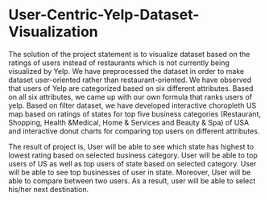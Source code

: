 # User-Centric-Yelp-Dataset-Visualization

The solution of the project statement is to visualize dataset based on the ratings of users instead of restaurants which is not currently being visualized by Yelp. We have preprocessed the dataset in order to make dataset user-oriented rather than restaurant-oriented. We have observed that users of Yelp are categorized based on six different attributes. Based on all six attributes, we came up with our own formula that ranks users of yelp. Based on filter dataset, we have developed interactive choropleth US map based on ratings of states for top five business categories (Restaurant, Shopping, Health &Medical, Home & Services and Beauty & Spa) of USA and interactive donut charts for comparing top users on different attributes. 

The result of project is, User will be able to see which state has highest to lowest rating based on selected business category. User will be able to top users of US as well as top users of state based on selected category. User will be able to see top businesses of user in state. Moreover, User will be able to compare between two users. As a result, user will be able to select his/her next destination.
